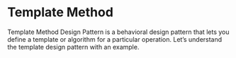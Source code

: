# Template Method

Template Method Design Pattern is a behavioral design pattern that lets you define a template or algorithm for a particular operation.  Let’s understand the template design pattern with an example.


